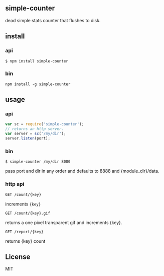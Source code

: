 simple-counter
--------------

dead simple stats counter that flushes to disk.

## install

### api

```
$ npm install simple-counter
```

### bin

```
npm install -g simple-counter
```

## usage

### api

```js
var sc = require('simple-counter');
// returns an http server.
var server = sc('/my/dir');
server.listen(port);
```

### bin

```
$ simple-counter /my/dir 8080
```

pass port and dir in any order and defaults to 8888 and {module_dir}/data.

### http api

```
GET /count/{key}
```

increments `{key}`

```
GET /count/{key}.gif
```

returns a one pixel transparent gif and increments {key}.

```
GET /report/{key}
```

returns {key} count


## License

MIT
